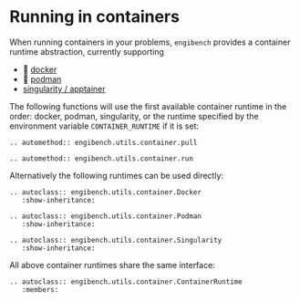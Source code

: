 # Running in containers

When running containers in your problems, `engibench` provides a container runtime abstraction, currently supporting
- 🐋 [docker](https://www.docker.com/)
- 🦭 [podman](https://podman.io/)
- [singularity / apptainer](https://apptainer.org/)

The following functions will use the first available container runtime in the order:
docker, podman, singularity, or the runtime specified by the environment variable `CONTAINER_RUNTIME` if it is set:

```{eval-rst}
.. automethod:: engibench.utils.container.pull
```

```{eval-rst}
.. automethod:: engibench.utils.container.run
```

Alternatively the following runtimes can be used directly:

```{eval-rst}
.. autoclass:: engibench.utils.container.Docker
   :show-inheritance:
```

```{eval-rst}
.. autoclass:: engibench.utils.container.Podman
   :show-inheritance:
```

```{eval-rst}
.. autoclass:: engibench.utils.container.Singularity
   :show-inheritance:
```

All above container runtimes share the same interface:

```{eval-rst}
.. autoclass:: engibench.utils.container.ContainerRuntime
   :members:
```
